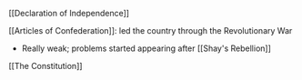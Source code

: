 
[[Declaration of Independence]]

[[Articles of Confederation]]: led the country through the Revolutionary War
- Really weak; problems started appearing after [[Shay's Rebellion]]

[[The Constitution]]





